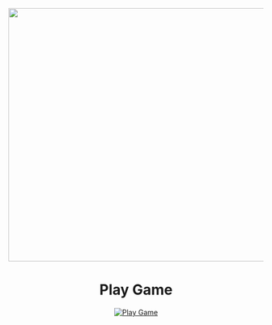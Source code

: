<p align="center">
  <img src="https://private-user-images.githubusercontent.com/122410008/312427385-468eb406-17b7-48ff-974b-ea4cf839af65.png?jwt=eyJhbGciOiJIUzI1NiIsInR5cCI6IkpXVCJ9.eyJpc3MiOiJnaXRodWIuY29tIiwiYXVkIjoicmF3LmdpdGh1YnVzZXJjb250ZW50LmNvbSIsImtleSI6ImtleTUiLCJleHAiOjE3MTAzMjk5NjMsIm5iZiI6MTcxMDMyOTY2MywicGF0aCI6Ii8xMjI0MTAwMDgvMzEyNDI3Mzg1LTQ2OGViNDA2LTE3YjctNDhmZi05NzRiLWVhNGNmODM5YWY2NS5wbmc_WC1BbXotQWxnb3JpdGhtPUFXUzQtSE1BQy1TSEEyNTYmWC1BbXotQ3JlZGVudGlhbD1BS0lBVkNPRFlMU0E1M1BRSzRaQSUyRjIwMjQwMzEzJTJGdXMtZWFzdC0xJTJGczMlMkZhd3M0X3JlcXVlc3QmWC1BbXotRGF0ZT0yMDI0MDMxM1QxMTM0MjNaJlgtQW16LUV4cGlyZXM9MzAwJlgtQW16LVNpZ25hdHVyZT04MDlkNGIxMmNkNmNlZGFlMjAyMzdhODQwZTRkZGZhNWYwY2EyYmI2YTA4NGJkODYyMDlhZmY4MmQ1MzFlMTc0JlgtQW16LVNpZ25lZEhlYWRlcnM9aG9zdCZhY3Rvcl9pZD0wJmtleV9pZD0wJnJlcG9faWQ9MCJ9.OrtfZNMlYYw16RY7tqT6aGaTnY-ydRM7Kp3FDcxFUg0" width="800" height="500">
</p>

<div style="text-align: center;">
  <h1>Play Game</h1>
  <a href="https://chprince11.github.io/zat.am/048-Prince-freeSmash/">
    <img src="https://img.icons8.com/color/96/000000/play--v1.png" alt="Play Game">
  </a>
</div>


